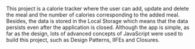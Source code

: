 This project is a calorie tracker where the user can add, update and delete the meal and the number of calories corresponding to the added meal. Besides, the data is stored in the Local Storage which means that the data persists even after the application is closed. Although the app is simple, as far as the design, lots of advanced concepts of JavaScript were used to build this project,
such as Design Patterns, IIFEs and Closures.